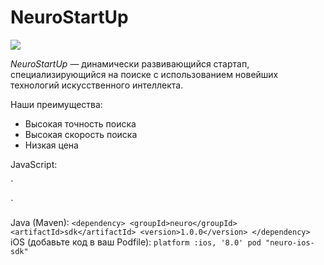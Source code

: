 # NeuroStartUp

![](logo.png)

*NeuroStartUp* — динамически развивающийся стартап, специализирующийся на поиске с использованием новейших технологий искусственного интеллекта.

Наши преимущества:
* Высокая точность поиска
* Высокая скорость поиска
* Низкая цена

JavaScript:

` 
<script src="https://localhost/neuro.sdk.min.js"></script>
`

Java (Maven):
`
<dependency>
  <groupId>neuro</groupId>
  <artifactId>sdk</artifactId>
  <version>1.0.0</version>
</dependency>
`
iOS (добавьте код в ваш Podfile):
`
platform :ios, '8.0'
pod "neuro-ios-sdk"
`